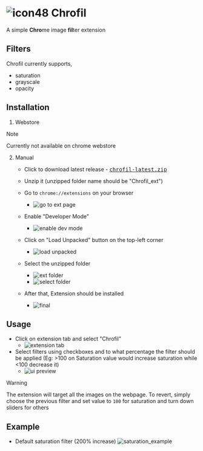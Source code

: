 # ![icon48](https://github.com/Itz-fork/Chrofil/assets/77770753/eed57a77-ea97-4b28-8b34-5055295fc1e6) Chrofil

A simple **Chro**me image **fil**ter extension

## Filters
Chrofil currently supports,

- saturation
- grayscale
- opacity

## Installation
1. Webstore
> [!NOTE]
> Currently not available on chrome webstore

2. Manual
     - Click to download latest release - <kbd><a href="https://github.com/Itz-fork/Chrofil/raw/main/release/chrofil-latest.zip">chrofil-latest.zip</a></kbd>
     - Unzip it (unzipped folder name should be "Chrofil_ext")
     - Go to `chrome://extensions` on your browser
         - ![go to ext page](https://github.com/Itz-fork/Chrofil/assets/77770753/cf3411bb-4fd7-4b7e-95a6-1ef0f5dbff28)

     - Enable "Developer Mode"
         - ![enable dev mode](https://github.com/Itz-fork/Chrofil/assets/77770753/942d0cd7-28c2-4db2-b787-ec36f5f77ce1)

     - Click on "Load Unpacked" button on the top-left corner
         - ![load unpacked](https://github.com/Itz-fork/Chrofil/assets/77770753/53b07117-835c-485d-a5de-222c61183aa2)

     - Select the unzipped folder
         - ![ext folder](https://github.com/Itz-fork/Chrofil/assets/77770753/fef49e91-ceed-4512-8925-0058f9e1bc00)
         - ![select folder](https://github.com/Itz-fork/Chrofil/assets/77770753/e90b2d58-f6f0-42f6-9c53-fce5a10c9912)

     - After that, Extension should be installed
         - ![final](https://github.com/Itz-fork/Chrofil/assets/77770753/f83b8501-6da2-4c26-9854-c70758e4bedd)


## Usage
- Click on extension tab and select "Chrofil"
    - ![extension tab](https://github.com/Itz-fork/Chrofil/assets/77770753/b67d5d57-aea4-4750-a9f0-bd09d6a8b2d6)
- Select filters using checkboxes and to what percentage the filter should be applied (Eg: >100 on Saturation value would increase saturation while <100 decrease it)
    - ![ui preview](https://github.com/Itz-fork/Chrofil/assets/77770753/837abd5a-8a25-4f0b-b999-c8d33196396f)

 
> [!WARNING]
> The extension will target all the images on the webpage. To revert, simply choose the previous filter and set value to `100` for saturation and turn down sliders for others


## Example
- Default saturation filter (200% increase)
   ![saturation_example](https://github.com/Itz-fork/Chrofil/assets/77770753/fb7bf3f8-daae-43b1-be54-2b7a9d47fd85)
